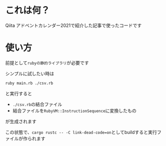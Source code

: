 # これは何？
Qiita アドベントカレンダー2021で紹介した記事で使ったコードです

# 使い方
前提として`rubyの静的ライブラリ`が必要です

シンプルに試したい時は
```sh
ruby main.rb ./csv.rb
```
と実行すると
* `./csv.rb`の結合ファイル
* 結合ファイルを`RubyVM::InstructionSequence`に変換したもの

が生成されます

この状態で、`cargo rustc -- -C link-dead-code=on`としてbuildすると実行ファイルが作られます
